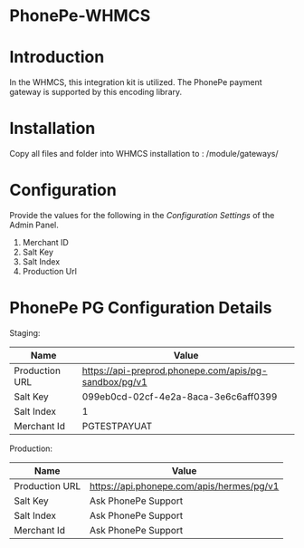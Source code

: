 # PhonePe-WHMCS

# Introduction

In the WHMCS, this integration kit is utilized. The PhonePe payment gateway is supported by this encoding library.

# Installation

Copy all files and folder into WHMCS installation to : /module/gateways/

# Configuration

Provide the values for the following in the *Configuration Settings* of the Admin Panel.

 1. Merchant ID
 2. Salt Key
 3. Salt Index
 4. Production Url

# PhonePe PG Configuration Details

Staging:

| Name           |Value                                                  |
|----------------|-------------------------------------------------------|
| Production URL | https://api-preprod.phonepe.com/apis/pg-sandbox/pg/v1 |
| Salt Key       | 099eb0cd-02cf-4e2a-8aca-3e6c6aff0399                  |
| Salt Index     | 1                                                     |
| Merchant Id    | PGTESTPAYUAT                                          |

Production:

| Name           |Value                                      |
|----------------|-------------------------------------------|
| Production URL | https://api.phonepe.com/apis/hermes/pg/v1 |
| Salt Key       | Ask PhonePe Support                       |
| Salt Index     | Ask PhonePe Support                       |
| Merchant Id    | Ask PhonePe Support                       |
